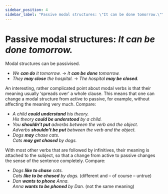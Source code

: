 ```yaml
---
sidebar_position: 4
sidebar_label: "Passive modal structures: \"It can be done tomorrow.\""
---
```


# Passive modal structures: *It can be done tomorrow.*

Modal structures can be passivised.

- *We **can do** it tomorrow.* → *It **can be done** tomorrow.*
- *They **may close** the hospital.* → *The hospital **may be closed**.*

An interesting, rather complicated point about modal verbs is that their meaning usually ‘spreads over’ a whole clause. This means that one can change a modal structure from active to passive, for example, without affecting the meaning very much. Compare:

- *A child **could understand** his theory.*  
  *His theory **could be understood** by a child.*
- *You **shouldn’t put** adverbs between the verb and the object.*  
  *Adverbs **shouldn’t be put** between the verb and the object.*
- *Dogs **may** chase cats.*  
  *Cats **may get chased** by dogs.*

With most other verbs that are followed by infinitives, their meaning is attached to the subject, so that a change from active to passive changes the sense of the sentence completely. Compare:

- *Dogs **like to chase** cats.*  
  *Cats **like to be chased** by dogs.* (different and – of course – untrue)
- *Dan **wants to phone** Anna.*  
  *Anna **wants to be phoned** by Dan.* (not the same meaning)

